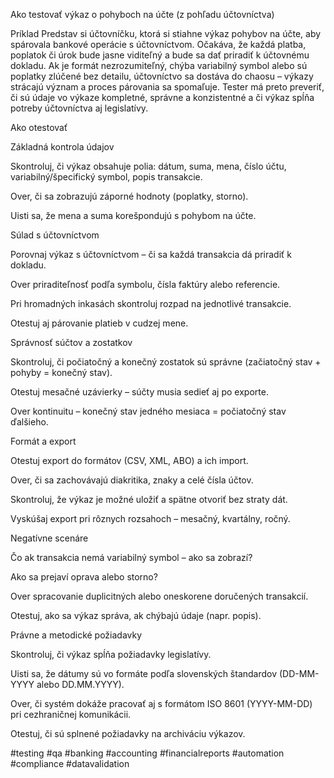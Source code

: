 Ako testovať výkaz o pohyboch na účte (z pohľadu účtovníctva)

Príklad
Predstav si účtovníčku, ktorá si stiahne výkaz pohybov na účte, aby spárovala bankové operácie s účtovníctvom. Očakáva, že každá platba, poplatok či úrok bude jasne viditeľný a bude sa dať priradiť k účtovnému dokladu. Ak je formát nezrozumiteľný, chýba variabilný symbol alebo sú poplatky zlúčené bez detailu, účtovníctvo sa dostáva do chaosu – výkazy strácajú význam a proces párovania sa spomaľuje. Tester má preto preveriť, či sú údaje vo výkaze kompletné, správne a konzistentné a či výkaz spĺňa potreby účtovníctva aj legislatívy.



Ako otestovať 

Základná kontrola údajov

Skontroluj, či výkaz obsahuje polia: dátum, suma, mena, číslo účtu, variabilný/špecifický symbol, popis transakcie.

Over, či sa zobrazujú záporné hodnoty (poplatky, storno).

Uisti sa, že mena a suma korešpondujú s pohybom na účte.

Súlad s účtovníctvom

Porovnaj výkaz s účtovníctvom – či sa každá transakcia dá priradiť k dokladu.

Over priraditeľnosť podľa symbolu, čísla faktúry alebo referencie.

Pri hromadných inkasách skontroluj rozpad na jednotlivé transakcie.

Otestuj aj párovanie platieb v cudzej mene.

Správnosť súčtov a zostatkov

Skontroluj, či počiatočný a konečný zostatok sú správne (začiatočný stav + pohyby = konečný stav).

Otestuj mesačné uzávierky – súčty musia sedieť aj po exporte.

Over kontinuitu – konečný stav jedného mesiaca = počiatočný stav ďalšieho.

Formát a export

Otestuj export do formátov (CSV, XML, ABO) a ich import.

Over, či sa zachovávajú diakritika, znaky a celé čísla účtov.

Skontroluj, že výkaz je možné uložiť a spätne otvoriť bez straty dát.

Vyskúšaj export pri rôznych rozsahoch – mesačný, kvartálny, ročný.

Negatívne scenáre

Čo ak transakcia nemá variabilný symbol – ako sa zobrazí?

Ako sa prejaví oprava alebo storno?

Over spracovanie duplicitných alebo oneskorene doručených transakcií.

Otestuj, ako sa výkaz správa, ak chýbajú údaje (napr. popis).

Právne a metodické požiadavky

Skontroluj, či výkaz spĺňa požiadavky legislatívy.

Uisti sa, že dátumy sú vo formáte podľa slovenských štandardov (DD-MM-YYYY alebo DD.MM.YYYY).

Over, či systém dokáže pracovať aj s formátom ISO 8601 (YYYY-MM-DD) pri cezhraničnej komunikácii.

Otestuj, či sú splnené požiadavky na archiváciu výkazov.


#testing #qa #banking #accounting #financialreports #automation #compliance #datavalidation



